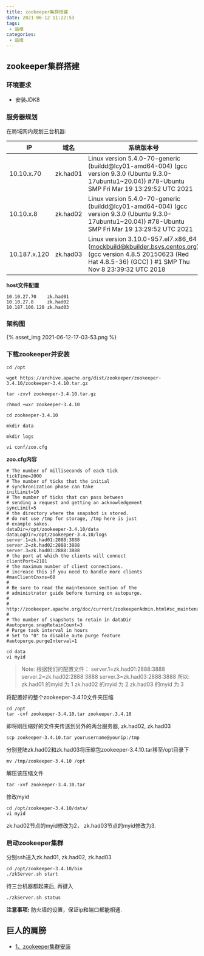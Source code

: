 ```yaml
---
title: zookeeper集群搭建
date: 2021-06-12 11:22:53
tags:
 - 运维
categories:
 - 运维
---
```


## zookeeper集群搭建

### 环境要求

- 安装JDK8

### 服务器规划

在局域网内规划三台机器:

|IP|域名|系统版本号|
|---|---|---|
|10.10.x.70|zk.had01|Linux version 5.4.0-70-generic (buildd@lcy01-amd64-004) (gcc version 9.3.0 (Ubuntu 9.3.0-17ubuntu1~20.04)) #78-Ubuntu SMP Fri Mar 19 13:29:52 UTC 2021|
|10.10.x.8|zk.had02|Linux version 5.4.0-70-generic (buildd@lcy01-amd64-004) (gcc version 9.3.0 (Ubuntu 9.3.0-17ubuntu1~20.04)) #78-Ubuntu SMP Fri Mar 19 13:29:52 UTC 2021|
|10.187.x.120|zk.had03|Linux version 3.10.0-957.el7.x86_64 (mockbuild@kbuilder.bsys.centos.org) (gcc version 4.8.5 20150623 (Red Hat 4.8.5-36) (GCC) ) #1 SMP Thu Nov 8 23:39:32 UTC 2018|


**host文件配置**
```
10.10.27.70    zk.had01
10.10.27.8     zk.had02
10.187.100.120 zk.had03
```

### 架构图
{% asset_img 2021-06-12-17-03-53.png %}

### 下载zookeeper并安装

```
cd /opt

wget https://archive.apache.org/dist/zookeeper/zookeeper-3.4.10/zookeeper-3.4.10.tar.gz

tar -zxvf zookeeper-3.4.10.tar.gz

chmod +wxr zookeeper-3.4.10

cd zookeeper-3.4.10

mkdir data

mkdir logs

vi conf/zoo.cfg

```

**zoo.cfg内容**
```
# The number of milliseconds of each tick
tickTime=2000
# The number of ticks that the initial
# synchronization phase can take
initLimit=10
# The number of ticks that can pass between
# sending a request and getting an acknowledgement
syncLimit=5
# the directory where the snapshot is stored.
# do not use /tmp for storage, /tmp here is just
# example sakes.
dataDir=/opt/zookeeper-3.4.10/data
dataLogDir=/opt/zookeeper-3.4.10/logs
server.1=zk.had01:2888:3888
server.2=zk.had02:2888:3888
server.3=zk.had03:2888:3888
# the port at which the clients will connect
clientPort=2181
# the maximum number of client connections.
# increase this if you need to handle more clients
#maxClientCnxns=60
#
# Be sure to read the maintenance section of the
# administrator guide before turning on autopurge.
#
# http://zookeeper.apache.org/doc/current/zookeeperAdmin.html#sc_maintenance
#
# The number of snapshots to retain in dataDir
#autopurge.snapRetainCount=3
# Purge task interval in hours
# Set to "0" to disable auto purge feature
#autopurge.purgeInterval=1
```

```
cd data
vi myid
```
> Note:
> 根据我们的配置文件：
> server.1=zk.had01:2888:3888
> server.2=zk.had02:2888:3888
> server.3=zk.had03:2888:3888
> 所以: 
> zk.had01 的myid 为 1
> zk.had02 的myid 为 2
> zk.had03 的myid 为 3


将配置好的整个zookeeper-3.4.10文件夹压缩
```
cd /opt
tar -cvf zookeeper-3.4.10.tar zookeeper.3.4.10
```
即将刚压缩好的文件夹传送到另外的两台服务器, zk.had02, zk.had03 
```
scp zookeeper-3.4.10.tar yourusername@yourip:/tmp
```
分别登陆zk.had02和zk.had03将压缩包zookeeper-3.4.10.tar移至/opt目录下
```
mv /tmp/zookeeper-3.4.10 /opt
```
解压该压缩文件
```
tar -xvf zookeeper-3.4.10.tar
```
修改myid
```
cd /opt/zookeeper-3.4.10/data/
vi myid
```
zk.had02节点的myid修改为2， zk.had03节点的myid修改为3.

### 启动zookeeper集群
分别ssh进入zk.had01, zk.had02, zk.had03 
```
cd /opt/zookeeper-3.4.10/bin
./zkServer.sh start
```
待三台机器都起来后, 再键入
```
./zkServer.sh status
```



**注意事项:** 
防火墙的设置，保证ip和端口都能相通.

## 巨人的肩膀
- [1、zookeeper集群安装](https://www.cnblogs.com/netbloomy/p/6658041.html)


